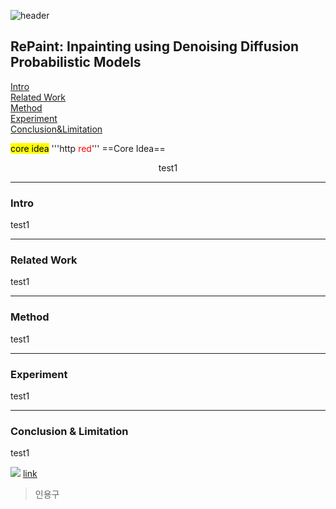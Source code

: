 ![header](https://capsule-render.vercel.app/api?type=waving&color=auto&height=80&section=header&text=Welcome%20Paper%20Review&fontSize=50)


## RePaint: Inpainting using Denoising Diffusion Probabilistic Models

[Intro](#intro)</br>
[Related Work](#related-work)</br>
[Method](#method)</br>
[Experiment](#experiment)</br>
[Conclusion&Limitation](#conclusion-&-limitation)</br>

<mark>core idea</mark>
'''http
<span style="color:red">red</span>'''
==Core Idea==

<div align=center>
test1</br>
</div>

***

### <strong>Intro</strong>
<p>
test1</br>
</p>

***

### <strong>Related Work</strong>
<p>
test1</br>
</p>

***

### <strong>Method</strong>
<p>
test1</br>
</p>

***

### <strong>Experiment</strong>
<p>
test1</br>
</p>

***

### <strong>Conclusion & Limitation</strong>
<p>
test1</br>
</p>


![](img_path)
<a href="">link</a>


> 인용구
